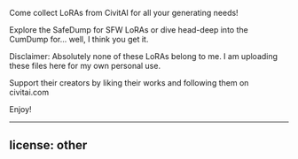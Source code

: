 Come collect LoRAs from CivitAI for all your generating needs!

Explore the SafeDump for SFW LoRAs or dive head-deep into the CumDump for... well, I think you get it.

Disclaimer: Absolutely none of these LoRAs belong to me. I am uploading these files here for my own personal use.

Support their creators by liking their works and following them on civitai.com

Enjoy!

---
license: other
---
